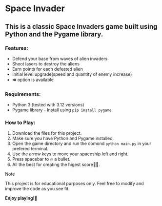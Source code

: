 # Space Invader

## This is a classic Space Invaders game built using Python and the Pygame library.

### Features:

-   Defend your base from waves of alien invaders
-   Shoot lasers to destroy the aliens
-   Earn points for each defeated alien
-   Initial level upgrade(speed and quantity of enemy increase)
-   ⏯️ option is available

### Requirements:

-   Python 3 (tested with 3.12 versions)
-   Pygame library - Install using `pip install pygame`

### How to Play:

1. Download the files for this project.
2. Make sure you have Python and Pygame installed.
3. Open the game directory and run the comond `python main.py` in your prefered terminal.
4. Use the arrow keys to move your spaceship left and right.
5. Press spacebar to 🔥 a bullet.
6. All the best for creating the higest score👍🏼.

> [!NOTE]
> This project is for educational purposes only.
> Feel free to modify and improve the code as you see fit.

**Enjoy playing!🤩**
